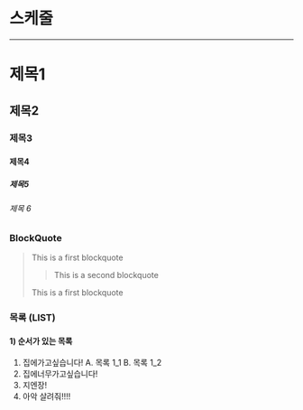 # 스케줄

---
# 제목1
## 제목2
### 제목3
#### 제목4
##### 제목5
###### 제목 6

### BlockQuote
> This is a first blockquote
>
>  > This is a second blockquote
>  
> This is a first blockquote

### 목록 (LIST)
#### 1) 순서가 있는 목록
1. 집에가고싶습니다!
  A. 목록 1_1
  B. 목록 1_2
2. 집에너무가고싶습니다!
3. 지엔장!
4. 아악 살려줘!!!!